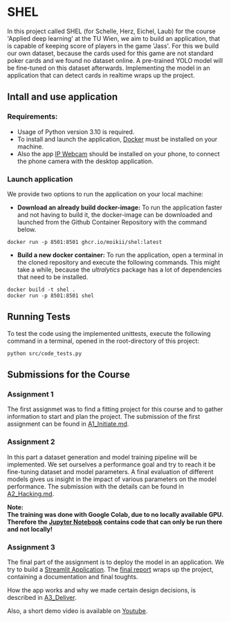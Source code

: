 # SHEL
In this project called SHEL (for Schelle, Herz, Eichel, Laub) for the course 'Applied deep learning' at the TU Wien, we aim to build an application, that is capable of keeping score of players in the game 'Jass'. For this we build our own dataset, because the cards used for this game are not standard poker cards and we found no dataset online. A pre-trained YOLO model will be fine-tuned on this dataset afterwards. Implementing the model in an application that can detect cards in realtime wraps up the project.

## Intall and use application

### Requirements:
- Usage of Python version 3.10 is required.
- To install and launch the application, [Docker](https://www.docker.com/) must be installed on your machine.
- Also the app [IP Webcam](https://play.google.com/store/apps/details?id=com.pas.webcam) should be installed on your phone, to connect the phone camera with the desktop application.

### Launch application

We provide two options to run the application on your local machine:

- **Download an already build docker-image:** To run the application faster and not having to build it, the docker-image can be downloaded and launched from the Github Container Repository with the command below.

```
docker run -p 8501:8501 ghcr.io/moikii/shel:latest
```

- **Build a new docker container:** To run the application, open a terminal in the cloned repository and execute the following commands. This might take a while, because the *ultralytics* package has a lot of dependencies that need to be installed.

```
docker build -t shel .
docker run -p 8501:8501 shel
```


## Running Tests
To test the code using the implemented unittests, execute the following command in a terminal, opened in the root-directory of this project:

```
python src/code_tests.py
```

## Submissions for the Course

### Assignment 1
The first assignmet was to find a fitting project for this course and to gather information to start and plan the project. The submission of the first assignment can be found in [A1_Initiate.md](./assignments/A1_Initiate.md).


### Assignment 2
In this part a dataset generation and model training pipeline will be implemented. We set ourselves a performance goal and try to reach it be fine-tuning dataset and model parameters. A final evaluation of different models gives us insight in the impact of various parameters on the model performance. The submission with the details can be found in [A2_Hacking.md](./assignments/A2_Hacking.md).

**Note:**\
**The training was done with Google Colab, due to no locally available GPU. Therefore the [Jupyter Notebook](src/pipeline.ipynb) contains code that can only be run there and not locally!**


### Assignment 3
The final part of the assignment is to deploy the model in an application. We try to build a [Streamlit Application](https://streamlit.io/). The [final report](./assignments/A3_Report.pdf) wraps up the project, containing a documentation and final toughts.

How the app works and why we made certain design decisions, is described in [A3_Deliver](./assignments/A3_Deliver.md).

Also, a short demo video is available on [Youtube](https://www.youtube.com/watch?v=WZPn0D6OPzg).